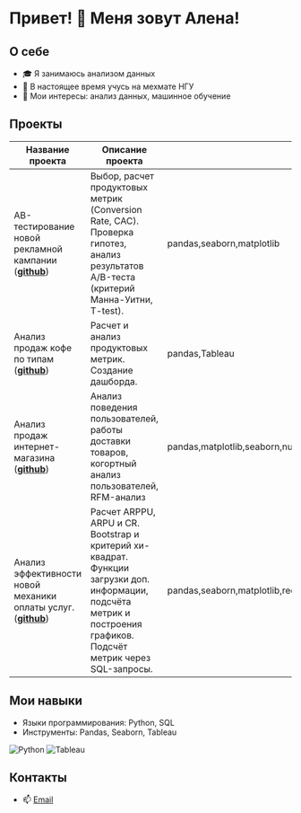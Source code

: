 # Привет! 👋 Меня зовут Алена!

## О себе
- 🎓 Я занимаюсь анализом данных
- 💼 В настоящее время учусь на мехмате НГУ
- 🔭 Мои интересы: анализ данных, машинное обучение
## Проекты
|Название проекта| Описание проекта| Стек|
|----------------|--------------|-----|
|AB-тестирование новой рекламной кампании  (__[github](https://github.com/Alenona/Ad_campaign_AB_test)__)|Выбор, расчет продуктовых метрик (Conversion Rate, САС). Проверка гипотез, анализ результатов А/B-теста (критерий Манна-Уитни, T-test).|pandas,seaborn,matplotlib|
|Анализ продаж кофе по типам  (__[github](https://github.com/Alenona/Coffee_sales_analysis)__)|Расчет и анализ продуктовых метрик. Создание дашборда.|pandas,Tableau|
|Анализ продаж интернет-магазина  (__[github](https://github.com/Alenona/First_project)__)|Анализ поведения пользователей, работы доставки товаров, когортный анализ пользователей, RFM-анализ|pandas,matplotlib,seaborn,numpy|
|Анализ эффективности новой механики оплаты услуг.  (__[github](https://github.com/Alenona/Final_project)__)|Расчет ARPPU, ARPU и CR. Bootstrap и критерий хи-квадрат. Функции загрузки доп. информации, подсчёта метрик и построения графиков. Подсчёт метрик через SQL-запросы.|pandas,seaborn,matplotlib,requests,SQL,ClickHouse,PostgreSQL|

## Мои навыки
- Языки программирования: Python, SQL
- Инструменты: Pandas, Seaborn, Tableau

![Python](https://img.shields.io/badge/-Python-3776AB?logo=python&logoColor=white&style=for-the-badge)
![Tableau](https://img.shields.io/badge/-Tableau-E97627?logo=tableau&logoColor=white&style=for-the-badge)

## Контакты
- 📫 [Email](alen.glushk04@gmail.com)

